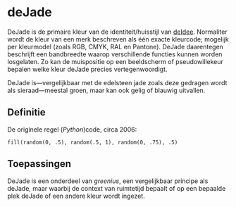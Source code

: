 # deJade

DeJade is de primaire kleur van de identiteit/huisstijl van [deIdee](https://deidee.nl/). Normaliter wordt de kleur van een merk beschreven als één exacte kleurcode; mogelijk per kleurmodel (zoals RGB, CMYK, RAL en Pantone). DeJade daarentegen beschrijft een bandbreedte waarop verschillende functies kunnen worden losgelaten. Zo kan de muispositie op een beeldscherm of pseudowillekeur bepalen welke kleur deJade precies vertegenwoordigt.

DeJade is—vergelijkbaar met de edelsteen jade zoals deze gedragen wordt als sieraad—meestal groen, maar kan ook gelig of blauwig uitvallen.

## Definitie

De originele regel (_Python_)code, circa 2006:

`fill(random(0, .5), random(.5, 1), random(0, .75), .5)`

## Toepassingen

DeJade is een onderdeel van _greenius_, een vergelijkbaar principe als deJade, maar waarbij de context van ruimtetijd bepaalt of op een bepaalde plek deJade of een andere kleur wordt ingezet.